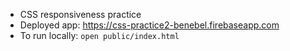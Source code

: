 - CSS responsiveness practice
- Deployed app: https://css-practice2-benebel.firebaseapp.com
- To run locally: `open public/index.html`
